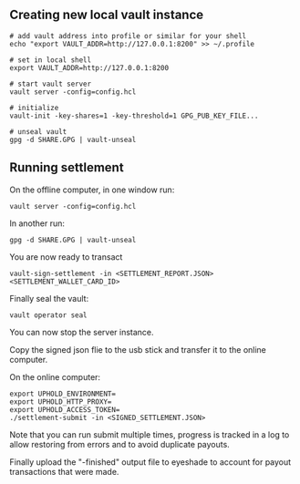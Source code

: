 ## Creating new local vault instance

```
# add vault address into profile or similar for your shell
echo "export VAULT_ADDR=http://127.0.0.1:8200" >> ~/.profile

# set in local shell
export VAULT_ADDR=http://127.0.0.1:8200

# start vault server
vault server -config=config.hcl

# initialize
vault-init -key-shares=1 -key-threshold=1 GPG_PUB_KEY_FILE...

# unseal vault
gpg -d SHARE.GPG | vault-unseal
```

## Running settlement

On the offline computer, in one window run:
```
vault server -config=config.hcl
```

In another run:
```
gpg -d SHARE.GPG | vault-unseal
```

You are now ready to transact
```
vault-sign-settlement -in <SETTLEMENT_REPORT.JSON> <SETTLEMENT_WALLET_CARD_ID>
```

Finally seal the vault:
```
vault operator seal
```
You can now stop the server instance.

Copy the signed json flie to the usb stick and transfer it to the online
computer.

On the online computer:
```
export UPHOLD_ENVIRONMENT=
export UPHOLD_HTTP_PROXY=
export UPHOLD_ACCESS_TOKEN=
./settlement-submit -in <SIGNED_SETTLEMENT.JSON>
```

Note that you can run submit multiple times, progress is tracked in a log to
allow restoring from errors and to avoid duplicate payouts.

Finally upload the "-finished" output file to eyeshade to account for payout
transactions that were made.
